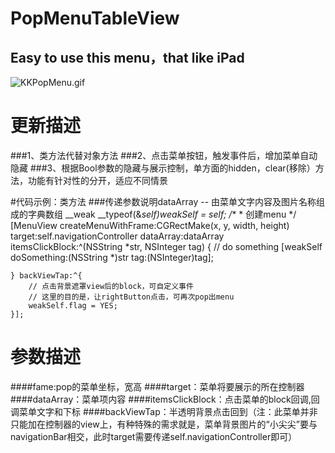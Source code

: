 # PopMenuTableView
## Easy to use this menu，that like iPad
![KKPopMenu.gif](http://code.cocoachina.com/uploads/attachments/20160824/132680/4473f6c28de38821220582c1b503b33e.gif)

# 更新描述
###1、类方法代替对象方法
###2、点击菜单按钮，触发事件后，增加菜单自动隐藏
###3、根据Bool参数的隐藏与展示控制，单方面的hidden，clear(移除）方法，功能有针对性的分开，适应不同情景

#代码示例：类方法
###传递参数说明dataArray -- 由菜单文字内容及图片名称组成的字典数组
    __weak __typeof(&*self)weakSelf = self;
    /**
     *  创建menu
     */
    [MenuView createMenuWithFrame:CGRectMake(x, y, width, height) target:self.navigationController dataArray:dataArray itemsClickBlock:^(NSString *str, NSInteger tag) {
        // do something
        [weakSelf doSomething:(NSString *)str tag:(NSInteger)tag];
        
    } backViewTap:^{
        // 点击背景遮罩view后的block，可自定义事件
        // 这里的目的是，让rightButton点击，可再次pop出menu
        weakSelf.flag = YES;
    }];
    
# 参数描述
####fame:pop的菜单坐标，宽高
####target：菜单将要展示的所在控制器 
####dataArray：菜单项内容
####itemsClickBlock：点击菜单的block回调,回调菜单文字和下标
####backViewTap：半透明背景点击回到（注：此菜单并非只能加在控制器的view上，有种特殊的需求就是，菜单背景图片的“小尖尖”要与navigationBar相交，此时target需要传递self.navigationController即可）
  
